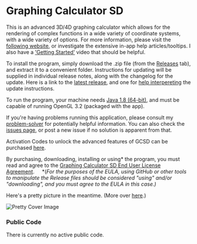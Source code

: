 # Graphing Calculator SD

This is an advanced 3D/4D graphing calculator which allows for the rendering of complex functions in a wide variety of coordinate systems, with a wide variety of options.
For more information, please visit the [following website](https://serpentdagger.com/graphing-calculator-3d4d), or investigate the extensive in-app help articles/tooltips. I also have a ['Getting Started'](https://www.youtube.com/watch?v=lsag91N61vI) video that should be helpful.

To install the program, simply download the .zip file (from the [Releases](https://github.com/SerrpentDagger/graphing-calculator-sd/releases) tab), and extract it to a convenient folder. Instructions for updating will be supplied in individual release notes, along with the changelog for the update. Here is a link to the [latest release](https://github.com/SerrpentDagger/graphing-calculator-sd/releases/latest), and one for [help interpereting](/docs/updating.md) the update instructions.

To run the program, your machine needs [Java 1.8 (64-bit)](https://java.com/en/download/manual.jsp), and must be capable of running OpenGL 3.2 (packaged with the app).

If you're having problems running this application, please consult my [problem-solver](/docs/problems/problems.md) for potentially helpful information. You can also check the [issues page](https://github.com/SerrpentDagger/graphing-calculator-sd/issues), or post a new issue if no solution is apparent from that.

Activation Codes to unlock the advanced features of GCSD can be purchased [here](https://serpentdagger.com/store).

By purchasing, downloading, installing or using* the program, you must read and agree to the [Graphing Calculator SD End User License Agreement](/LICENSE.md).⠀⠀*(*For the purposes of the EULA, using GitHub or other tools to manipulate the Release files should be considered "using" and/or "downloading", and you must agree to the EULA in this case.)*

Here's a pretty picture in the meantime. (More over [here](https://serpentdagger.com/gallery).)

![Pretty Cover Image](https://images.squarespace-cdn.com/content/v1/619fecb2e396e825d9bb6d5a/5e108890-81ff-4086-97c4-d67a019f782f/HD+Cylindrical+Lumps+Collage.png.png?format=750w)

### Public Code
There is currently no active public code.
